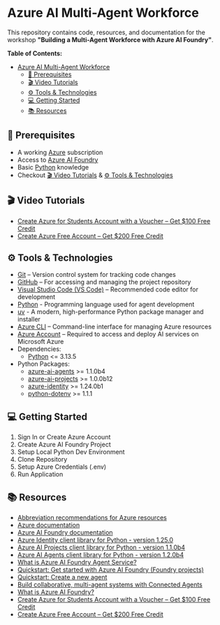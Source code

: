 # Azure AI Multi-Agent Workforce

This repository contains code, resources, and documentation for the workshop **"Building a Multi-Agent Workforce with Azure AI Foundry"**.

**Table of Contents:**

- [Azure AI Multi-Agent Workforce](#azure-ai-multi-agent-workforce)
  - [🧠 Prerequisites](#-prerequisites)
  - [🎬 Video Tutorials](#-video-tutorials)
  - [⚙️ Tools \& Technologies](#️-tools--technologies)
  - [💻 Getting Started](#-getting-started)
  - [📚 Resources](#-resources)

## 🧠 Prerequisites

- A working [Azure](https://azure.microsoft.com/) subscription
- Access to [Azure AI Foundry](https://ai.azure.com/)
- Basic [Python](<https://www.python.org>) knowledge
- Checkout [🎬 Video Tutorials](#-video-tutorials) & [⚙️ Tools \& Technologies](#️-tools--technologies)

## 🎬 Video Tutorials

- [Create Azure for Students Account with a Voucher – Get $100 Free Credit](https://www.youtube.com/watch?v=bhMGtA7Q4XY)
- [Create Azure Free Account – Get $200 Free Credit](https://www.youtube.com/watch?v=u7GFfv8KEaA&t=56s)

## ⚙️ Tools & Technologies

- [Git](https://git-scm.com/) – Version control system for tracking code changes
- [GitHub](https://github.com) – For accessing and managing the project repository
- [Visual Studio Code (VS Code)](https://code.visualstudio.com) – Recommended code editor for development
- [Python](<https://www.python.org>) - Programming language used for agent development
- [uv](<https://github.com/astral-sh/uv>) - A modern, high-performance Python package manager and installer
- [Azure CLI](https://learn.microsoft.com/en-us/cli/azure/?view=azure-cli-latest) – Command-line interface for managing Azure resources
- [Azure Account](https://azure.microsoft.com/) – Required to access and deploy AI services on Microsoft Azure
- Dependencies:
  - [Python](https://www.python.org/downloads) <= 3.13.5
- Python Packages:
  - [azure-ai-agents](https://pypi.org/project/azure-ai-agents/) >= 1.1.0b4
  - [azure-ai-projects](https://pypi.org/project/azure-ai-projects/) >= 1.0.0b12
  - [azure-identity](https://pypi.org/project/azure-identity/) >= 1.24.0b1
  - [python-dotenv](https://pypi.org/project/python-dotenv/) >= 1.1.1

## 💻 Getting Started

1. Sign In or Create Azure Account
2. Create Azure AI Foundry Project
3. Setup Local Python Dev Environment
4. Clone Repository
5. Setup Azure Credentials (.env)
6. Run Application

## 📚 Resources

- [Abbreviation recommendations for Azure resources](https://learn.microsoft.com/en-us/azure/cloud-adoption-framework/ready/azure-best-practices/resource-abbreviations)
- [Azure documentation](https://learn.microsoft.com/en-us/azure/?product=popular)
- [Azure AI Foundry documentation](https://learn.microsoft.com/en-us/azure/ai-foundry/)
- [Azure Identity client library for Python - version 1.25.0](https://learn.microsoft.com/en-us/python/api/overview/azure/identity-readme?view=azure-python)
- [Azure AI Projects client library for Python - version 1.1.0b4](https://learn.microsoft.com/en-us/python/api/overview/azure/ai-projects-readme?view=azure-python-preview)
- [Azure AI Agents client library for Python - version 1.2.0b4](https://learn.microsoft.com/en-gb/python/api/overview/azure/ai-agents-readme?view=azure-python-preview)
- [What is Azure AI Foundry Agent Service?](https://learn.microsoft.com/en-us/azure/ai-foundry/agents/overview)
- [Quickstart: Get started with Azure AI Foundry (Foundry projects)](https://learn.microsoft.com/en-us/azure/ai-foundry/quickstarts/get-started-code?tabs=python&pivots=fdp-project)
- [Quickstart: Create a new agent](https://learn.microsoft.com/en-us/azure/ai-foundry/agents/quickstart?pivots=programming-language-python-azure)
- [Build collaborative, multi-agent systems with Connected Agents](https://learn.microsoft.com/en-us/azure/ai-foundry/agents/how-to/connected-agents?pivots=python#limitations)
- [What is Azure AI Foundry?](https://ai.azure.com/doc/azure/ai-foundry/what-is-azure-ai-foundry?tid=84c31ca0-ac3b-4eae-ad11-519d80233e6f)
- [Create Azure for Students Account with a Voucher – Get $100 Free Credit](https://www.youtube.com/watch?v=bhMGtA7Q4XY)
- [Create Azure Free Account – Get $200 Free Credit](https://www.youtube.com/watch?v=u7GFfv8KEaA&t=56s)
